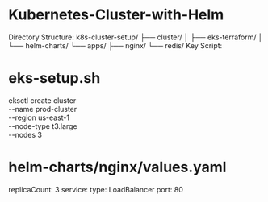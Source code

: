 # Kubernetes-Cluster-with-Helm
Directory Structure:
k8s-cluster-setup/
├── cluster/
│   ├── eks-terraform/
│   └── helm-charts/
└── apps/
    ├── nginx/
    └── redis/
Key Script:
# eks-setup.sh
eksctl create cluster \
  --name prod-cluster \
  --region us-east-1 \
  --node-type t3.large \
  --nodes 3
# helm-charts/nginx/values.yaml
replicaCount: 3
service:
  type: LoadBalancer
  port: 80
  
  
